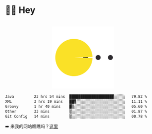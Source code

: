 
# 👋🏻 Hey
<div align="center">
	<br>
	<img src="https://raw.githubusercontent.com/Aniket965/Aniket965/master/pacman.svg?sanitize=true" width="200" height="200">
	<br>
</div>

<!--START_SECTION:waka-->
```text
Java         23 hrs 54 mins  ████████████████████░░░░░   79.82 % 
XML          3 hrs 19 mins   ██▓░░░░░░░░░░░░░░░░░░░░░░   11.11 % 
Groovy       1 hr 40 mins    █▒░░░░░░░░░░░░░░░░░░░░░░░   05.60 % 
Other        33 mins         ▒░░░░░░░░░░░░░░░░░░░░░░░░   01.87 % 
Git Config   14 mins         ▒░░░░░░░░░░░░░░░░░░░░░░░░   00.78 % 
```
<!--END_SECTION:waka-->

 ➡️  来我的网站瞧瞧吗？[这里](https://www.shaolongfei.com)
